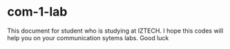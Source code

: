 # com-1-lab
This document for student who is studying at IZTECH.
I hope this codes will help you on your communication sytems labs.
Good luck
